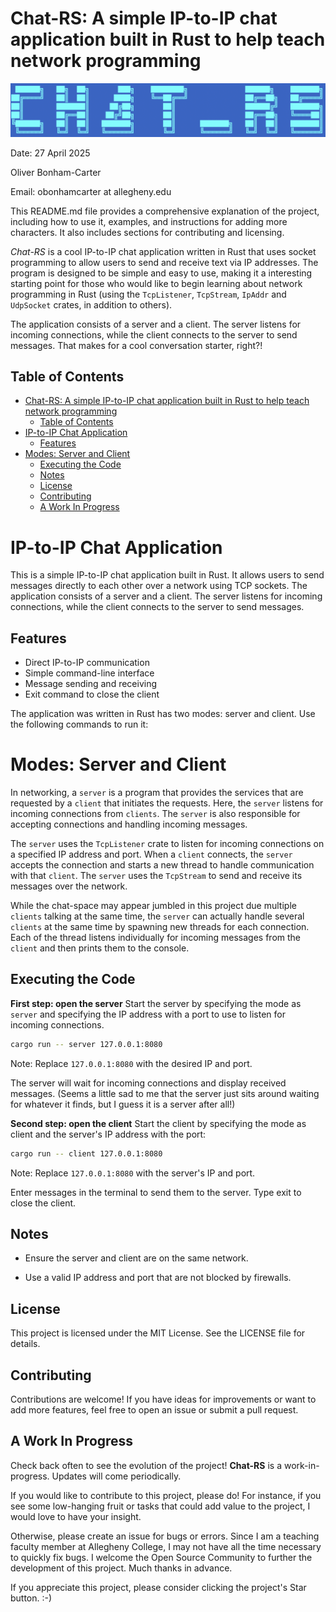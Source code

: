 # Chat-RS: A simple IP-to-IP chat application built in Rust to help teach network programming

![graphics/logo.png](graphics/logo.png)

Date: 27 April 2025

Oliver Bonham-Carter

Email: obonhamcarter at allegheny.edu

This README.md file provides a comprehensive explanation of the project, including how to use it, examples, and instructions for adding more characters. It also includes sections for contributing and licensing.

_Chat-RS_ is a cool IP-to-IP chat application written in Rust that uses socket programming to allow users to send and receive text via IP addresses. The program is designed to be simple and easy to use, making it a interesting starting point for those who would like to begin learning about network programming in Rust (using the `TcpListener`, `TcpStream`, `IpAddr` and `UdpSocket` crates, in addition to others).

The application consists of a server and a client. The server listens for incoming connections, while the client connects to the server to send messages. That makes for a cool conversation starter, right?!

## Table of Contents

- [Chat-RS: A simple IP-to-IP chat application built in Rust to help teach network programming](#chat-rs-a-simple-ip-to-ip-chat-application-built-in-rust-to-help-teach-network-programming)
  - [Table of Contents](#table-of-contents)
- [IP-to-IP Chat Application](#ip-to-ip-chat-application)
  - [Features](#features)
- [Modes: Server and Client](#modes-server-and-client)
  - [Executing the Code](#executing-the-code)
  - [Notes](#notes)
  - [License](#license)
  - [Contributing](#contributing)
  - [A Work In Progress](#a-work-in-progress)

# IP-to-IP Chat Application

This is a simple IP-to-IP chat application built in Rust. It allows users to send messages directly to each other over a network using TCP sockets. The application consists of a server and a client. The server listens for incoming connections, while the client connects to the server to send messages.

## Features

- Direct IP-to-IP communication
- Simple command-line interface
- Message sending and receiving
- Exit command to close the client

The application was written in Rust has two modes: server and client. Use the following commands to run it:

# Modes: Server and Client

In networking, a `server` is a program that provides the services that are requested by a `client` that initiates the requests. Here, the `server` listens for incoming connections from `clients`. The `server` is also responsible for accepting connections and handling incoming messages.

The `server` uses the `TcpListener` crate to listen for incoming connections on a specified IP address and port. When a `client` connects, the `server` accepts the connection and starts a new thread to handle communication with that `client`. The `server` uses the `TcpStream` to send and receive its messages over the network.

While the chat-space may appear jumbled in this project due multiple `clients` talking at the same time, the `server` can actually handle several `clients` at the same time by spawning new threads for each connection. Each of the thread listens individually for incoming messages from the `client` and then prints them to the console.

## Executing the Code

**First step: open the server**
Start the server by specifying the mode as `server` and specifying the IP address with a port to use to listen for incoming connections.

``` bash
cargo run -- server 127.0.0.1:8080
```

Note: Replace `127.0.0.1:8080` with the desired IP and port.

The server will wait for incoming connections and display received messages. (Seems a little sad to me that the server just sits around waiting for whatever it finds, but I guess it is a server after all!)

**Second step: open the client**
Start the client by specifying the mode as client and the server's IP address with the port:

``` bash
cargo run -- client 127.0.0.1:8080
```

Note: Replace `127.0.0.1:8080` with the server's IP and port.

Enter messages in the terminal to send them to the server. Type exit to close the client.

## Notes

- Ensure the server and client are on the same network.

- Use a valid IP address and port that are not blocked by firewalls.

## License

This project is licensed under the MIT License. See the LICENSE file for details.

## Contributing

Contributions are welcome! If you have ideas for improvements or want to add more features, feel free to open an issue or submit a pull request.

## A Work In Progress

Check back often to see the evolution of the project! **Chat-RS** is a work-in-progress. Updates will come periodically.

If you would like to contribute to this project, please do! For instance, if you see some low-hanging fruit or tasks that could add value to the project, I would love to have your insight.

Otherwise, please create an issue for bugs or errors. Since I am a teaching faculty member at Allegheny College, I may not have all the time necessary to quickly fix bugs. I welcome the Open Source Community to further the development of this project. Much thanks in advance.

If you appreciate this project, please consider clicking the project's Star button. :-)
